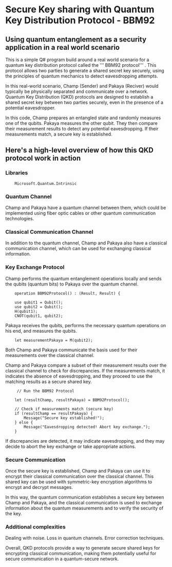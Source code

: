 # Secure Key sharing with Quantum Key Distribution Protocol - BBM92 #

## Using quantum entanglement as a security application in a real world scenario ##

This is a simple Q# program build around a real world scenario for a quantum key distribution protocol called the ''' BBM92 protocol''' . This protocol allows two parties to generate a shared secret key securely, using the principles of quantum mechanics to detect eavesdropping attempts.

In this real-world scenario, Champ (Sender) and Pakaya (Reciver) would typically be physically separated and communicate over a network. Quantum Key Distribution (QKD) protocols are designed to establish a shared secret key between two parties securely, even in the presence of a potential eavesdropper.

In this code, Champ prepares an entangled state and randomly measures one of the qubits. Pakaya measures the other qubit. They then compare their measurement results to detect any potential eavesdropping. If their measurements match, a secure key is established.

## Here's a high-level overview of how this QKD protocol work in action ##

### Libraries ###
        Microsoft.Quantum.Intrinsic

### Quantum Channel ###
Champ and Pakaya have a quantum channel between them, which could be implemented using fiber optic cables or other quantum communication technologies.

### Classical Communication Channel ###
In addition to the quantum channel, Champ and Pakaya also have a classical communication channel, which can be used for exchanging classical information.

### Key Exchange Protocol ###
Champ performs the quantum entanglement operations locally and sends the qubits (quantum bits) to Pakaya over the quantum channel.

        operation BBM92Protocol() : (Result, Result) {
       
        use qubit1 = Qubit();
        use qubit2 = Qubit();
        H(qubit1);
        CNOT(qubit1, qubit2);

Pakaya receives the qubits, performs the necessary quantum operations on his end, and measures the qubits.

        let measurementPakaya = M(qubit2);


Both Champ and Pakaya communicate the basis used for their measurements over the classical channel.

Champ and Pakaya compare a subset of their measurement results over the classical channel to check for discrepancies. If the measurements match, it indicates the absence of eavesdropping, and they proceed to use the matching results as a secure shared key.

         // Run the BBM92 Protocol
         
        let (resultChamp, resultPakaya) = BBM92Protocol();

        // Check if measurements match (secure key)
        if (resultChamp == resultPakaya) {
            Message("Secure key established!");
        } else {
            Message("Eavesdropping detected! Abort key exchange.");
        }


If discrepancies are detected, it may indicate eavesdropping, and they may decide to abort the key exchange or take appropriate actions.

### Secure Communication ###
Once the secure key is established, Champ and Pakaya can use it to encrypt their classical communication over the classical channel. This shared key can be used with symmetric-key encryption algorithms to encrypt and decrypt messages.

In this way, the quantum communication establishes a secure key between Champ and Pakaya, and the classical communication is used to exchange information about the quantum measurements and to verify the security of the key.

### Additional complexities ###
Dealing with noise. 
Loss in quantum channels.
Error correction techniques.

Overall, QKD protocols provide a way to generate secure shared keys for encrypting classical communication, making them potentially useful for secure communication in a quantum-secure network.
